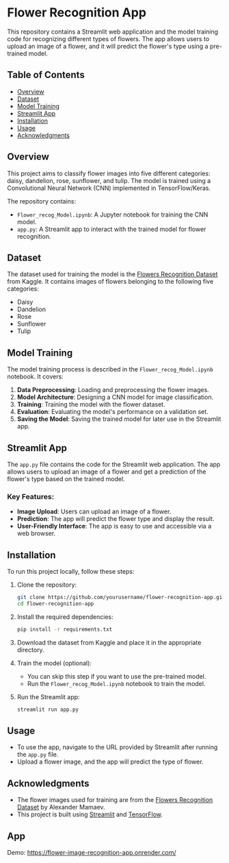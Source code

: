 
# Flower Recognition App

This repository contains a Streamlit web application and the model training code for recognizing different types of flowers. The app allows users to upload an image of a flower, and it will predict the flower's type using a pre-trained model.

## Table of Contents
- [Overview](#overview)
- [Dataset](#dataset)
- [Model Training](#model-training)
- [Streamlit App](#streamlit-app)
- [Installation](#installation)
- [Usage](#usage)
- [Acknowledgments](#acknowledgments)

## Overview

This project aims to classify flower images into five different categories: daisy, dandelion, rose, sunflower, and tulip. The model is trained using a Convolutional Neural Network (CNN) implemented in TensorFlow/Keras.

The repository contains:
- `Flower_recog_Model.ipynb`: A Jupyter notebook for training the CNN model.
- `app.py`: A Streamlit app to interact with the trained model for flower recognition.

## Dataset

The dataset used for training the model is the [Flowers Recognition Dataset](https://www.kaggle.com/datasets/alxmamaev/flowers-recognition) from Kaggle. It contains images of flowers belonging to the following five categories:
- Daisy
- Dandelion
- Rose
- Sunflower
- Tulip

## Model Training

The model training process is described in the `Flower_recog_Model.ipynb` notebook. It covers:
1. **Data Preprocessing**: Loading and preprocessing the flower images.
2. **Model Architecture**: Designing a CNN model for image classification.
3. **Training**: Training the model with the flower dataset.
4. **Evaluation**: Evaluating the model's performance on a validation set.
5. **Saving the Model**: Saving the trained model for later use in the Streamlit app.

## Streamlit App

The `app.py` file contains the code for the Streamlit web application. The app allows users to upload an image of a flower and get a prediction of the flower's type based on the trained model.

### Key Features:
- **Image Upload**: Users can upload an image of a flower.
- **Prediction**: The app will predict the flower type and display the result.
- **User-Friendly Interface**: The app is easy to use and accessible via a web browser.

## Installation

To run this project locally, follow these steps:

1. Clone the repository:
    ```bash
    git clone https://github.com/yourusername/flower-recognition-app.git
    cd flower-recognition-app
    ```

2. Install the required dependencies:
    ```bash
    pip install -r requirements.txt
    ```

3. Download the dataset from Kaggle and place it in the appropriate directory.

4. Train the model (optional):
   - You can skip this step if you want to use the pre-trained model.
   - Run the `Flower_recog_Model.ipynb` notebook to train the model.

5. Run the Streamlit app:
    ```bash
    streamlit run app.py
    ```

## Usage

- To use the app, navigate to the URL provided by Streamlit after running the `app.py` file.
- Upload a flower image, and the app will predict the type of flower.

## Acknowledgments

- The flower images used for training are from the [Flowers Recognition Dataset](https://www.kaggle.com/datasets/alxmamaev/flowers-recognition) by Alexander Mamaev.
- This project is built using [Streamlit](https://streamlit.io/) and [TensorFlow](https://www.tensorflow.org/).

## App
Demo: https://flower-image-recognition-app.onrender.com/

